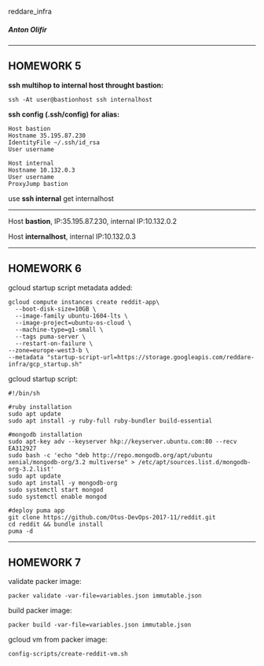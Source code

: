 reddare_infra
##### Anton Olifir
-------------
## HOMEWORK 5

**ssh multihop to internal host throught bastion:**
```
ssh -At user@bastionhost ssh internalhost
```
**ssh config (.ssh/config) for alias:**
```
Host bastion  
Hostname 35.195.87.230
IdentityFile ~/.ssh/id_rsa  
User username

Host internal
Hostname 10.132.0.3
User username
ProxyJump bastion
```
use **ssh internal** get internalhost

-------------
Host **bastion**, IP:35.195.87.230, internal IP:10.132.0.2

Host **internalhost**, internal IP:10.132.0.3

-------------
## HOMEWORK 6

gcloud startup script metadata added:
```
gcloud compute instances create reddit-app\       
  --boot-disk-size=10GB \
  --image-family ubuntu-1604-lts \
  --image-project=ubuntu-os-cloud \
  --machine-type=g1-small \
  --tags puma-server \
  --restart-on-failure \
--zone=europe-west3-b \
--metadata "startup-script-url=https://storage.googleapis.com/reddare-infra/gcp_startup.sh"
```
gcloud startup script:
```
#!/bin/sh

#ruby installation
sudo apt update
sudo apt install -y ruby-full ruby-bundler build-essential

#mongodb installation
sudo apt-key adv --keyserver hkp://keyserver.ubuntu.com:80 --recv EA312927
sudo bash -c 'echo "deb http://repo.mongodb.org/apt/ubuntu xenial/mongodb-org/3.2 multiverse" > /etc/apt/sources.list.d/mongodb-org-3.2.list'
sudo apt update
sudo apt install -y mongodb-org
sudo systemctl start mongod
sudo systemctl enable mongod

#deploy puma app
git clone https://github.com/Otus-DevOps-2017-11/reddit.git
cd reddit && bundle install
puma -d
```

-------------
## HOMEWORK 7

validate packer image:
```
packer validate -var-file=variables.json immutable.json
```
build packer image:
```
packer build -var-file=variables.json immutable.json
```
gcloud vm from packer image:
```
config-scripts/create-reddit-vm.sh
```
